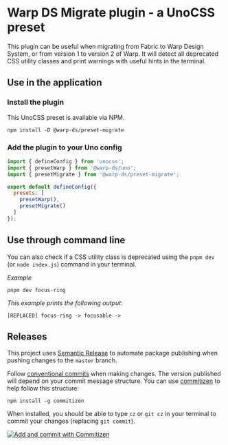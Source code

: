 # Warp DS Migrate plugin - a UnoCSS preset

This plugin can be useful when migrating from Fabric to Warp Design System, or from version 1 to version 2 of Warp.
It will detect all deprecated CSS utility classes and print warnings with useful hints in the terminal.

## Use in the application

### Install the plugin

This UnoCSS preset is available via NPM.

```shell
npm install -D @warp-ds/preset-migrate
```

### Add the plugin to your Uno config

```js
import { defineConfig } from 'unocss';
import { presetWarp } from '@warp-ds/uno';
import { presetMigrate } from '@warp-ds/preset-migrate';

export default defineConfig({
  presets: [
    presetWarp(),
    presetMigrate()
  ]
});
```

## Use through command line

You can also check if a CSS utility class is deprecated using the `pnpm dev` (or `node index.js`) command in your terminal.

_Example_
```shell
pnpm dev focus-ring
```

_This example prints the following output:_
```shell
[REPLACED] focus-ring -> focusable ->
```

## Releases

This project uses
[Semantic Release](https://github.com/semantic-release/semantic-release) to
automate package publishing when pushing changes to the `master` branch.

Follow [conventional commits](https://www.conventionalcommits.org/en/v1.0.0/#summary)
when making changes. The version published will depend on your commit message
structure. You can use [commitizen](https://github.com/commitizen/cz-cli) to help
follow this structure:

```
npm install -g commitizen
```

When installed, you should be able to type `cz` or `git cz` in your terminal to
commit your changes (replacing `git commit`).

[![Add and commit with Commitizen](https://github.com/commitizen/cz-cli/raw/master/meta/screenshots/add-commit.png)](https://github.com/commitizen/cz-cli/raw/master/meta/screenshots/add-commit.png)